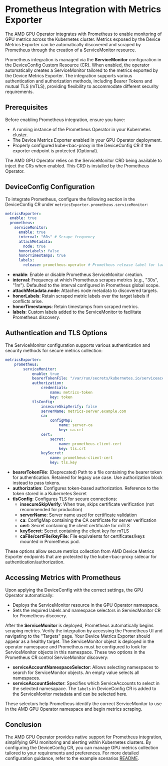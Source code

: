 # Prometheus Integration with Metrics Exporter

The AMD GPU Operator integrates with Prometheus to enable monitoring of GPU metrics across the Kubernetes cluster. Metrics exposed by the Device Metrics Exporter can be automatically discovered and scraped by Prometheus through the creation of a ServiceMonitor resource.

Prometheus integration is managed via the **ServiceMonitor** configuration in the DeviceConfig Custom Resource (CR). When enabled, the operator automatically creates a ServiceMonitor tailored to the metrics exported by the Device Metrics Exporter. The integration supports various authentication and authorization methods, including Bearer Tokens and mutual TLS (mTLS), providing flexibility to accommodate different security requirements.

## Prerequisites

Before enabling Prometheus integration, ensure you have:
- A running instance of the Prometheus Operator in your Kubernetes cluster.
- The Device Metrics Exporter enabled in your GPU Operator deployment.
- Properly configured kube-rbac-proxy in the DeviceConfig CR if the exporter endpoint is protected (Optional).

The AMD GPU Operator relies on the ServiceMonitor CRD being available to inject the CRs when enabled. This CRD is installed by the Prometheus Operator.

## DeviceConfig Configuration

To integrate Prometheus, configure the following section in the DeviceConfig CR under `metricsExporter.prometheus.serviceMonitor`:

```yaml
metricsExporter:
  enable: true
  prometheus:
    serviceMonitor:
      enable: true
      interval: "60s" # Scrape frequency
      attachMetadata:
        node: true
      honorLabels: false
      honorTimestamps: true
      labels:
        release: prometheus-operator # Prometheus release label for target discovery
```

- **enable**: Enable or disable Prometheus ServiceMonitor creation.
- **interval**: Frequency at which Prometheus scrapes metrics (e.g., "30s", "1m"). Defaulted to the interval configured in Prometheus global scope.
- **attachMetadata.node**: Attaches node metadata to discovered targets.
- **honorLabels**: Retain scraped metric labels over the target labels if conflicts arise.
- **honorTimestamps**: Retain timestamps from scraped metrics.
- **labels**: Custom labels added to the ServiceMonitor to facilitate Prometheus discovery.

## Authentication and TLS Options

The ServiceMonitor configuration supports various authentication and security methods for secure metrics collection:

```yaml
metricsExporter:
    prometheus:
        serviceMonitor:
            enable: true
            bearerTokenFile: "/var/run/secrets/kubernetes.io/serviceaccount/token" # Deprecated
            authorization:
                credentials:
                    name: metrics-token
                    key: token
            tlsConfig:
                insecureSkipVerify: false
                serverName: metrics-server.example.com
                ca:
                    configMap:
                        name: server-ca
                        key: ca.crt
                cert:
                    secret:
                        name: prometheus-client-cert
                        key: tls.crt
                keySecret:
                    name: prometheus-client-cert
                    key: tls.key
```

- **bearerTokenFile**: (Deprecated) Path to a file containing the bearer token for authentication. Retained for legacy use case. Use authorization block instead to pass tokens.
- **authorization**: Configures token-based authorization. Reference to the token stored in a Kubernetes Secret
- **tlsConfig**: Configures TLS for secure connections:
    - **insecureSkipVerify**: When true, skips certificate verification (not recommended for production)
    - **serverName**: Server name used for certificate validation
    - **ca**: ConfigMap containing the CA certificate for server verification
    - **cert**: Secret containing the client certificate for mTLS
    - **keySecret**: Secret containing the client key for mTLS
    - **caFile/certFile/keyFile**: File equivalents for certificates/keys mounted in Prometheus pod.

These options allow secure metrics collection from AMD Device Metrics Exporter endpoints that are protected by the kube-rbac-proxy sidecar for authentication/authorization.

## Accessing Metrics with Prometheus

Upon applying the DeviceConfig with the correct settings, the GPU Operator automatically:
- Deploys the ServiceMonitor resource in the GPU Operator namespace.
- Sets the required labels and namespace selectors in ServiecMonitor CR for Prometheus discovery.

After the **ServiceMonitor** is deployed, Prometheus automatically begins scraping metrics. Verify the integration by accessing the Prometheus UI and navigating to the "Targets" page. Your Device Metrics Exporter should appear as a healthy target. The ServiceMonitor object is deployed in the operator namespace and Prometheus must be configured to look for ServiceMonitor objects in this namespace. These two options in the Prometheus CR control ServiceMonitor discovery:

- **serviceAccountNamespaceSelector**: Allows selecting namespaces to search for ServiceMonitor objects. An empty value selects all namespaces.
- **serviceAccountSelector**: Specifies which ServiceAccounts to select in the selected namesapace. The `labels` in DeviceConfig CR is added to the ServiceMonitor metadata and can be selected here.

These selectors help Prometheus identify the correct ServiceMonitor to use in the AMD GPU Operator namespace and begin metrics scraping.

## Conclusion

The AMD GPU Operator provides native support for Prometheus integration, simplifying GPU monitoring and alerting within Kubernetes clusters. By configuring the DeviceConfig CR, you can manage GPU metrics collection tailored to your requirements and preferences.
For more detailed configuration guidance, refer to the example scenarios [README](https://github.com/rocm/gpu-operator/blob/main/example/).
